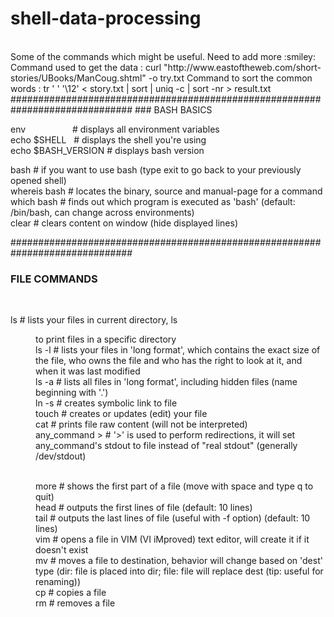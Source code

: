 # shell-data-processing

<br>
Some of the commands which might be useful.
Need to add more :smiley:

<br>
Command used to get the data : curl "http://www.eastoftheweb.com/short-stories/UBooks/ManCoug.shtml" -o try.txt
Command to sort the common words : tr ' ' '\12' < story.txt | sort | uniq -c | sort -nr > result.txt
##############################################################################
### BASH BASICS


env      &nbsp; &nbsp;  &nbsp; &nbsp; &nbsp;     &nbsp; &nbsp; &nbsp; &nbsp;    # displays all environment variables
<br>
echo $SHELL     &nbsp;    # displays the shell you're using
<br>
echo $BASH_VERSION  # displays bash version
<br>

bash                 # if you want to use bash (type exit to go back to your previously opened shell)
<br>
whereis bash        # locates the binary, source and manual-page for a command
<br>
which bash          # finds out which program is executed as 'bash' (default: /bin/bash, can change across environments)
<br>
clear               # clears content on window (hide displayed lines)
<br>

##############################################################################
### FILE COMMANDS

<br>


ls                            # lists your files in current directory, ls <dir> to print files in a specific directory
<br>
ls -l                         # lists your files in 'long format', which contains the exact size of the file, who owns the file and who has the right to look at it, and when it was last modified
<br>
ls -a                         # lists all files in 'long format', including hidden files (name beginning with '.')
  <br>
ln -s <filename> <link>       # creates symbolic link to file
  <br>
touch <filename>              # creates or updates (edit) your file
  <br>
cat <filename>                # prints file raw content (will not be interpreted)
<br>
any_command > <filename>      # '>' is used to perform redirections, it will set any_command's stdout to file instead of "real stdout" (generally /dev/stdout)

<br>
more <filename>               # shows the first part of a file (move with space and type q to quit)
<br>
head <filename>               # outputs the first lines of file (default: 10 lines)
<br>
tail <filename>               # outputs the last lines of file (useful with -f option) (default: 10 lines)
<br>
vim <filename>                # opens a file in VIM (VI iMproved) text editor, will create it if it doesn't exist
<br>
mv <filename1> <dest>         # moves a file to destination, behavior will change based on 'dest' type (dir: file is placed into dir; file: file will replace dest (tip: useful for renaming))
  <br>
cp <filename1> <dest>         # copies a file
  <br>
rm <filename>                 # removes a file
